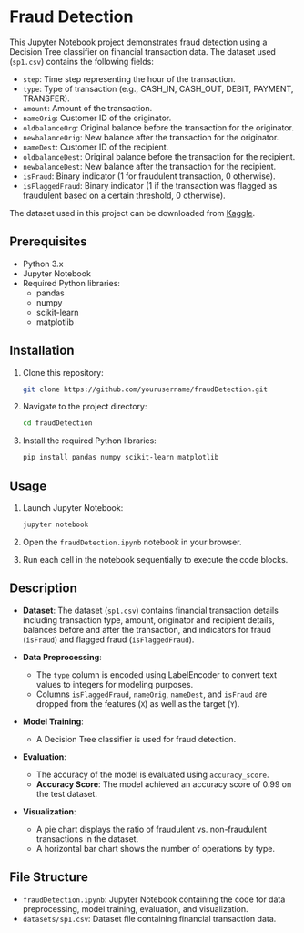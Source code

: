 # Fraud Detection

This Jupyter Notebook project demonstrates fraud detection using a Decision Tree classifier on financial transaction data. The dataset used (`sp1.csv`) contains the following fields:

- `step`: Time step representing the hour of the transaction.
- `type`: Type of transaction (e.g., CASH_IN, CASH_OUT, DEBIT, PAYMENT, TRANSFER).
- `amount`: Amount of the transaction.
- `nameOrig`: Customer ID of the originator.
- `oldbalanceOrg`: Original balance before the transaction for the originator.
- `newbalanceOrig`: New balance after the transaction for the originator.
- `nameDest`: Customer ID of the recipient.
- `oldbalanceDest`: Original balance before the transaction for the recipient.
- `newbalanceDest`: New balance after the transaction for the recipient.
- `isFraud`: Binary indicator (1 for fraudulent transaction, 0 otherwise).
- `isFlaggedFraud`: Binary indicator (1 if the transaction was flagged as fraudulent based on a certain threshold, 0 otherwise).

The dataset used in this project can be downloaded from [Kaggle](https://www.kaggle.com/datasets/ealaxi/paysim1?resource=download).

## Prerequisites

- Python 3.x
- Jupyter Notebook
- Required Python libraries:
  - pandas
  - numpy
  - scikit-learn
  - matplotlib

## Installation

1. Clone this repository:
   ```bash
   git clone https://github.com/yourusername/fraudDetection.git
   ```

2. Navigate to the project directory:
   ```bash
   cd fraudDetection
   ```

3. Install the required Python libraries:
   ```bash
   pip install pandas numpy scikit-learn matplotlib
   ```

## Usage

1. Launch Jupyter Notebook:
   ```bash
   jupyter notebook
   ```

2. Open the `fraudDetection.ipynb` notebook in your browser.

3. Run each cell in the notebook sequentially to execute the code blocks.

## Description

- **Dataset**: The dataset (`sp1.csv`) contains financial transaction details including transaction type, amount, originator and recipient details, balances before and after the transaction, and indicators for fraud (`isFraud`) and flagged fraud (`isFlaggedFraud`).

- **Data Preprocessing**:
  - The `type` column is encoded using LabelEncoder to convert text values to integers for modeling purposes.
  - Columns `isFlaggedFraud`, `nameOrig`, `nameDest`, and `isFraud` are dropped from the features (`X`) as well as the target (`Y`).

- **Model Training**:
  - A Decision Tree classifier is used for fraud detection.

- **Evaluation**:
  - The accuracy of the model is evaluated using `accuracy_score`.
  - **Accuracy Score**: The model achieved an accuracy score of 0.99 on the test dataset.

- **Visualization**:
  - A pie chart displays the ratio of fraudulent vs. non-fraudulent transactions in the dataset.
  - A horizontal bar chart shows the number of operations by type.

## File Structure

- `fraudDetection.ipynb`: Jupyter Notebook containing the code for data preprocessing, model training, evaluation, and visualization.
- `datasets/sp1.csv`: Dataset file containing financial transaction data.
